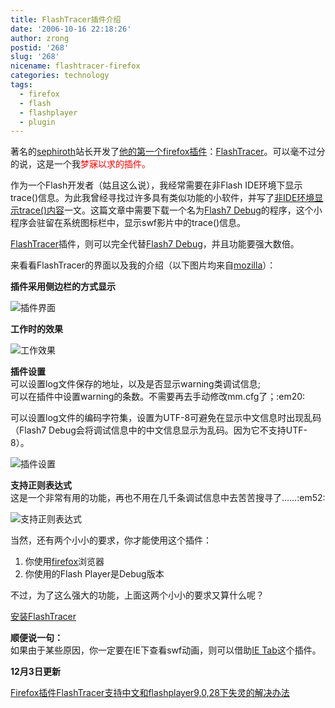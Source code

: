 ```yaml
---
title: FlashTracer插件介绍
date: '2006-10-16 22:18:26'
author: zrong
postid: '268'
slug: '268'
nicename: flashtracer-firefox
categories: technology
tags:
  - firefox
  - flash
  - flashplayer
  - plugin
---
```


著名的[sephiroth](http://www.sephiroth.it/)站长开发了[他的第一个firefox插件](http://www.sephiroth.it/weblog/archives/2006/10/flashtracer_firefox_extensionphp.php)：[FlashTracer](https://addons.mozilla.org/firefox/3469/)。可以毫不过分的说，这是一个我<spen style="color:red">梦寐以求</span>的插件。

作为一个Flash开发者（姑且这么说），我经常需要在非Flash
IDE环境下显示trace()信息。为此我曾经寻找过许多具有类似功能的小软件，并写了[非IDE环境显示trace()内容](http://blog.zengrong.net/post/68.html)一文。这篇文章中需要下载一个名为[Flash7
Debug](http://www.alexisisaac.net/content/view/15/28/)的程序，这个小程序会驻留在系统图标栏中，显示swf影片中的trace()信息。

[FlashTracer](https://addons.mozilla.org/firefox/3469/)插件，则可以完全代替[Flash7
Debug](http://blog.zengrong.net/post/68.html)，并且功能要强大数倍。

来看看FlashTracer的界面以及我的介绍（以下图片均来自[mozilla](https://addons.mozilla.org/)）：<!--more-->

**插件采用侧边栏的方式显示**  

![插件界面](https://addons.mozilla.org/images/previews/flashtracer-1.jpg)

**工作时的效果**  

![工作效果](https://addons.mozilla.org/images/previews/flashtracer-3.jpg)

**插件设置**  
可以设置log文件保存的地址，以及是否显示warning类调试信息;  
可以在插件中设置warning的条数。不需要再去手动修改mm.cfg了；:em20:  

可以设置log文件的编码字符集，设置为UTF-8可避免在显示中文信息时出现乱码（Flash7
Debug会将调试信息中的中文信息显示为乱码。因为它不支持UTF-8）。  

![插件设置](https://addons.mozilla.org/images/previews/flashtracer-4.jpg)

**支持正则表达式**  
这是一个非常有用的功能，再也不用在几千条调试信息中去苦苦搜寻了……:em52:  

![支持正则表达式](https://addons.mozilla.org/images/previews/flashtracer-5.jpg)

当然，还有两个小小的要求，你才能使用这个插件：

1.  你使用[firefox](http://www.mozilla.com/firefox/)浏览器
2.  你使用的Flash Player是Debug版本

不过，为了这么强大的功能，上面这两个小小的要求又算什么呢？

[安装FlashTracer](https://addons.mozilla.org/firefox/3469/)

**顺便说一句：**  
如果由于某些原因，你一定要在IE下查看swf动画，则可以借助[IE
Tab](http://ietab.mozdev.org/)这个插件。

**12月3日更新**  

[Firefox插件FlashTracer支持中文和flashplayer9,0,28下失灵的解决办法](http://www.nshen.net/blog/article.asp?id=463)

